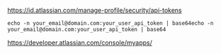 https://id.atlassian.com/manage-profile/security/api-tokens



```
echo -n your_email@domain.com:your_user_api_token | base64echo -n your_email@domain.com:your_user_api_token | base64
```



https://developer.atlassian.com/console/myapps/

